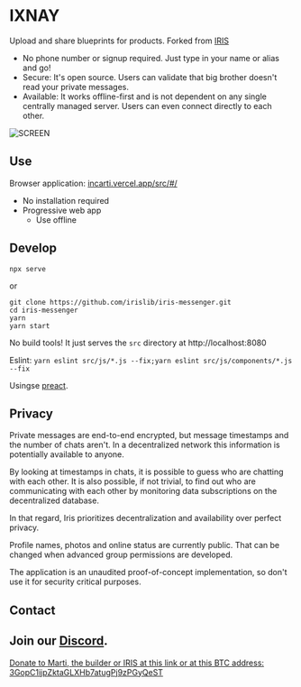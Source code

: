 # IXNAY

Upload and share blueprints for products.
Forked from <a href='https://github.com/irislib/iris-electron/releases'>IRIS</a> 
* No phone number or signup required. Just type in your name or alias and go!
* Secure: It's open source. Users can validate that big brother doesn't read your private messages.
* Available: It works offline-first and is not dependent on any single centrally managed server. Users can even connect directly to each other.

![SCREEN](https://user-images.githubusercontent.com/81891724/121768266-85d65c00-cbb1-11eb-832e-b814b4b1b469.png)<br/>
## Use
Browser application: [incarti.vercel.app/src/#/](https://incarti.vercel.app/src/#/)
* No installation required
* Progressive web app
  * Use offline

## Develop
```
npx serve
```
or
```
git clone https://github.com/irislib/iris-messenger.git
cd iris-messenger
yarn
yarn start

```

No build tools! It just serves the `src` directory at http://localhost:8080

Eslint: `yarn eslint src/js/*.js --fix;yarn eslint src/js/components/*.js --fix`

Usingse [preact](https://preactjs.com/).

## Privacy
Private messages are end-to-end encrypted, but message timestamps and the number of chats aren't. In a decentralized network this information is potentially available to anyone.

By looking at timestamps in chats, it is possible to guess who are chatting with each other. It is also possible, if not trivial, to find out who are communicating with each other by monitoring data subscriptions on the decentralized database.

In that regard, Iris prioritizes decentralization and availability over perfect privacy.

Profile names, photos and online status are currently public. That can be changed when advanced group permissions are developed.

The application is an unaudited proof-of-concept implementation, so don't use it for security critical purposes.

## Contact
Join our [Discord](https://discord.gg/MNtpJ9eHBS).
---

<a href="https://opencollective.com/iris-social/donate" target="_blank">Donate to Marti, the builder or IRIS at this link or at this BTC address: 3GopC1ijpZktaGLXHb7atugPj9zPGyQeST</a>
